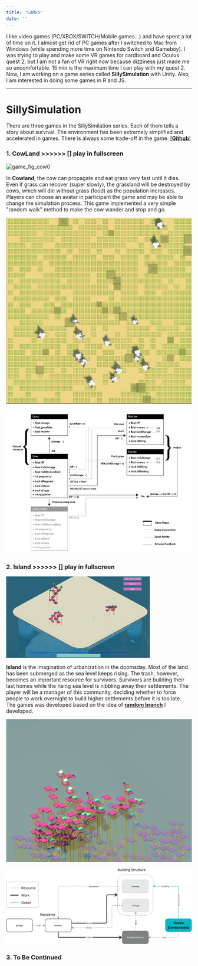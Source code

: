 ```yaml
---
title: 'GAMES'
date: ''
---
```


I like video games (PC/XBOX/SWITCH/Mobile games...) and have spent a lot of time on it. I almost get rid of PC games after I switched to Mac from Windows (while spending more time on Nintendo Switch and Gameboy). I was trying to play and make some VR games for cardboard and Oculus quest 2, but I am not a fan of VR right now because dizziness just made me so uncomfortable. 15 min is the maximum time I can play with my quest 2. Now, I am working on a game series called **SillySimulation** with Unity. Also, I am interested in doing some games in R and JS.

<div class="splitline">
  <hr>
</div>

# SillySimulation
There are three games in the SillySimilation series. Each of them tells a story about survival. The environment has been extremely simplified and accelerated in games. There is always some trade-off in the game. [[**Github**]](https://github.com/billbillbilly/SillySimulation)

<div class="pagecard">

### 1. CowLand >>>>>> [[<i class="fa-solid fa-gamepad"></i>]](https://cowland.netlify.app) play in fullscreen

![game_fig_cow0](https://github.com/billbillbilly/SillySimulation/blob/main/cowland/images/cowland_video.gif?raw=true)

In **Cowland**, the cow can propagate and eat grass very fast until it dies. Even if grass can recover (super slowly), the grassland will be destroyed by cows, which will die without grass (food) as the population increases. Players can choose an avatar in participant the game and may be able to change the simulation process. This game implemented a very simple "random walk" method to make the cow wander and stop and go.

![game_fig_cow1](https://raw.githubusercontent.com/billbillbilly/SillySimulation/refs/heads/main/cowland/images/Screenshot.png)

![game_fig_cow2](https://raw.githubusercontent.com/billbillbilly/SillySimulation/main/cowland/images/cowland_diagram-01.jpg)

</div>

<div class="pagecard">

### 2. Island >>>>>> [[<i class="fa-solid fa-gamepad"></i>]](https://sillyisland.netlify.app) play in fullscreen

![game_fig_island0](https://github.com/billbillbilly/SillySimulation/blob/main/island/images/island_video.gif?raw=true)

**Island** is the imagination of urbanization in the doomsday. Most of the land has been submerged as the sea level keeps rising. The trash, however, becomes an important resource for survivors. Survivors are building their last homes while the rising sea level is nibbling away their settlements. The player will be a manager of this community, deciding whether to force people to work overnight to build higher settlements before it is too late. The games was developed based on the idea of [**random branch**](https://github.com/billbillbilly/Random_stair_branch) I developed.

![game_fig_island1](https://raw.githubusercontent.com/billbillbilly/SillySimulation/refs/heads/main/island/images/Screenshot1.png)

![game_fig_island2](https://raw.githubusercontent.com/billbillbilly/SillySimulation/main/island/images/relation.png)

</div>

### 3. To Be Continued 
